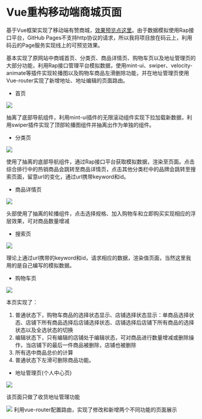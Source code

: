 # Vue重构移动端商城页面
基于Vue框架实现了移动端有赞商城，[效果预览点这里](http://calmyang.gitee.io/youzanvue/dist/index.html)。由于数据模拟使用Rap接口平台，GitHub Pages不支持http协议的请求，所以我将项目放在码云上，利用码云的Page服务实现线上的可预览效果。

基本实现了原网站中商城首页、分类页、商品详情页、购物车页以及地址管理页的大部分功能，利用Rap接口管理平台模拟数据，使用mint-ui、swiper、velocity-animate等插件实现轮播图以及购物车商品左滑删除功能，并在地址管理页使用Vue-router实现了新增地址、地址编辑的页面路由。

- 首页    

![](static/youzan.png)

抽离了底部导航组件，利用mint-ui插件的无限滚动组件实现下拉加载新数据，利用swiper插件实现了顶部轮播图组件并抽离出作为单独的组件。

- 分类页

![](static/youzancate.png)

使用了抽离的底部导航组件，通过Rap接口平台获取模拟数据，渲染至页面。点击综合排行中的热销商品会跳转至商品详情页，点击其他分类栏中的品牌会跳转至搜索页面，留意url的变化，通过url携带keyword和id。

- 商品详情页

![](static/youzancart.png)

头部使用了抽离的轮播组件，点击选择规格、加入购物车和立即购买实现相应的浮层效果，可对商品数量增减

- 搜索页

![](static/youzansearch.png)

理论上通过url携带的keyword和id，请求相应的数据，渲染值页面，当然这里我用的是自己编写的模拟数据。

- 购物车页

![](static/youzangouwu.png)

本页实现了：
1. 普通状态下，购物车商品的选择状态显示、店铺选择状态显示：单商品选择状态、店铺下所有商品选择后店铺选择状态、店铺选择后店铺下所有商品的选择状态以及全选状态的切换
2. 编辑状态下，只有编辑的店铺处于编辑状态，可对商品进行数量增减或删除操作，当店铺下的最后一件商品被删除，店铺也被删除
3. 所有选中商品总价的计算
4. 普通状态下左滑可删除商品功能。

- 地址管理页(个人中心页)

![](static/youzanme.png)

该页面只做了收货地址管理功能

![](static/youzanadd.png)
利用vue-router配置路由，实现了修改和新增两个不同功能的页面展示



